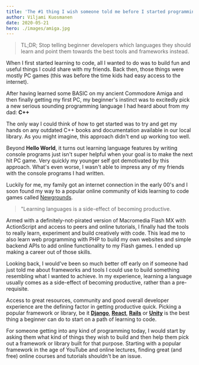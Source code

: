 ```yaml
---
title: 'The #1 thing I wish someone told me before I started programming'
author: Viljami Kuosmanen
date: 2020-05-21
hero: ./images/amiga.jpg
---
```


> TL;DR;
Stop telling beginner developers which languages they should learn and point them towards the best tools and frameworks instead.

When I first started learning to code, all I wanted to do was to build fun and useful things I could share with my friends. Back then, those things were mostly PC games (this was before the time kids had easy access to the internet). 

After having learned some BASIC on my ancient Commodore Amiga and then finally getting my first PC, my beginner's instinct was to excitedly pick a new serious sounding programming language I had heard about from my dad: **C++**

The only way I could think of how to get started was to try and get my hands on any outdated C++ books and documentation available in our local library. As you might imagine, this approach didn't end up working too well.

Beyond **Hello World**, it turns out learning language features by writing console programs just isn't super helpful when your goal is to make the next hit PC game. Very quickly my younger self got demotivated by this approach. What's even worse, I wasn't able to impress any of my friends with the console programs I had written.

Luckily for me, my family got an internet connection in the early 00's and I soon found my way to a popular online community of kids learning to code games called [Newgrounds](https://newgrounds.com).

> "Learning languages is a side-effect of becoming productive.

Armed with a definitely-not-pirated version of Macromedia Flash MX with ActionScript and access to peers and online tutorials, I finally had the tools to really learn, experiment and build creatively with code. This lead me to also learn web programming with PHP to build my own websites and simple backend APIs to add online functionality to my Flash games. I ended up making a career out of those skills.

Looking back, I would've been so much better off early on if someone had just told me about frameworks and tools I could use to build something resembling what I wanted to achieve. In my experience, learning a language usually comes as a side-effect of becoming productive, rather than a pre-requisite.

Access to great resources, community and good overall developer experience are the defining factor in getting productive quick. Picking a popular framework or library, be it [**Django**](https://www.djangoproject.com/), [**React**](https://reactjs.org/), [**Rails**](https://rubyonrails.org/) or [**Unity**](https://unity.com/) is the best thing a beginner can do to start on a path of learning to code.

For someone getting into any kind of programming today, I would start by asking them what kind of things they wish to build and then help them pick out a framework or library built for that purpose. Starting with a popular framework in the age of YouTube and online lectures, finding great (and free) online courses and tutorials shouldn't be an issue. 
